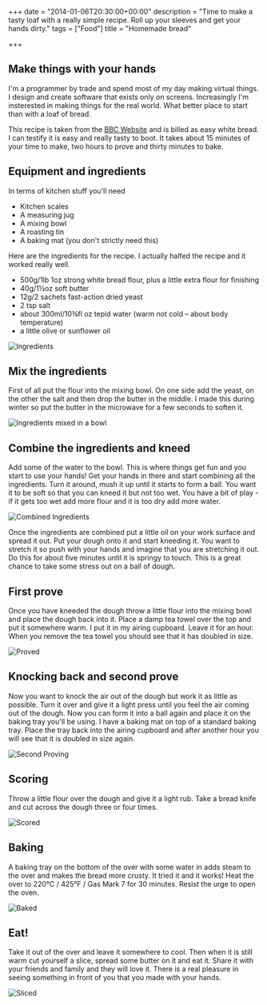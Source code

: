 +++
date = "2014-01-06T20:30:00+00:00"
description = "Time to make a tasty loaf with a really simple recipe. Roll up your sleeves and get your hands dirty."
tags = ["Food"]
title = "Homemade bread"

+++

## Make things with your hands

I'm a programmer by trade and spend most of my day making virtual things. I design and create software that exists only on screens. Increasingly I'm insterested in making things for the real world. What better place to start than with a loaf of bread.

This recipe is taken from the [BBC Website][9] and is billed as easy white bread. I can testify it is easy and really tasty to boot. It takes about 15 minutes of your time to make, two hours to prove and thirty minutes to bake. 

## Equipment and ingredients

In terms of kitchen stuff you'll need

* Kitchen scales
* A measuring jug 
* A mixing bowl
* A roasting tin
* A baking mat (you don't strictly need this)

Here are the ingredients for the recipe. I actually halfed the recipe and it worked really well. 

* 500g/1lb 1oz strong white bread flour, plus a little extra flour for finishing
* 40g/1½oz soft butter
* 12g/2 sachets fast-action dried yeast
* 2 tsp salt
* about 300ml/10¾fl oz tepid water (warm not cold – about body temperature)
* a little olive or sunflower oil

![Ingredients][1] 

## Mix the ingredients

First of all put the flour into the mixing bowl. On one side add the yeast, on the other the salt and then drop the butter in the middle. I made this during winter so put the butter in the microwave for a few seconds to soften it.

![Ingredients mixed in a bowl][2] 

## Combine the ingredients and kneed

Add some of the water to the bowl. This is where things get fun and you start to use your hands! Get your hands in there and start combining all the ingredients. Turn it around, mush it up until it starts to form a ball. You want it to be soft so that you can kneed it but not too wet. You have a bit of play - if it gets too wet add more flour and it is too dry add more water. 

![Combined Ingredients][8] 

Once the ingredients are combined put a little oil on your work surface and spread it out. Put your dough onto it and start kneeding it. You want to stretch it so push with your hands and imagine that you are stretching it out. Do this for about five minutes until it is springy to touch. This is a great chance to take some stress out on a ball of dough.

## First prove

Once you have kneeded the dough throw a little flour into the mixing bowl and place the dough back into it. Place a damp tea towel over the top and put it somewhere warm. I put it in my airing cupboard. Leave it for an hour. When you remove the tea towel you should see that it has doubled in size.

![Proved][3] 

## Knocking back and second prove

Now you want to knock the air out of the dough but work it as little as possible. Turn it over and give it a light press until you feel the air coming out of the dough. Now you can form it into a ball again and place it on the baking tray you'll be using. I have a baking mat on top of a standard baking tray. Place the tray back into the airing cupboard and after another hour you will see that it is doubled in size again.

![Second Proving][4] 

## Scoring

Throw a little flour over the dough and give it a light rub. Take a bread knife and cut across the dough three or four times.

![Scored][5] 

## Baking

A baking tray on the bottom of the over with some water in adds steam to the over and makes the bread more crusty. It tried it and it works! Heat the over to 220°C / 425°F / Gas Mark 7 for 30 minutes. Resist the urge to open the oven.

![Baked][6] 

## Eat!

Take it out of the over and leave it somewhere to cool. Then when it is still warm cut yourself a slice, spread some butter on it and eat it. Share it with your friends and family and they will love it. There is a real pleasure in seeing something in front of you that you made with your hands.

![Sliced][7] 


[1]: /images/articles/ingredients.jpg 
[2]: /images/articles/mixed_in_bowl.jpg 
[3]: /images/articles/proved.jpg 
[4]: /images/articles/second_proving.jpg 
[5]: /images/articles/scored.jpg 
[6]: /images/articles/baked.jpg 
[7]: /images/articles/sliced.jpg 
[8]: /images/articles/combined_ingredients.jpg 
[9]: http://www.bbc.co.uk/food/recipes/paul_hollywoods_crusty_83536
